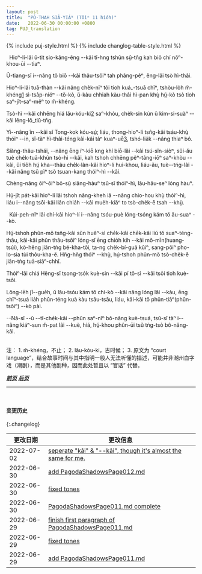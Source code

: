 ```yaml
---
layout: post
title:  "PÓ-THAH SIÂ-YIÁᴺ (Tŏiⁿ 11 hio̍h)"
date:   2022-06-30 00:00:00 +0800
tag: PUJ_translation
---
```


{% include puj-style.html %}
{% include changlog-table-style.html %}

<!-- The ancestral hall and the temple were the only public buildings of the place. -->
&nbsp;&nbsp;Hioⁿ-lí-lăi ŭ-tit sio-kāng-ēng &#x002D;&#x002D;kâi tī-hng tshûn sṳ̂-tn̂g kah biō chí nŏⁿ-khou-ūi &#x002D;&#x002D;tiaⁿ.
<!-- Sometimes a shed was put up in front of the temple, as a theatrical stage. -->
Ŭ-tiang-sî i&#x002D;&#x002D;nâng tŏ biō &#x002D;&#x002D;kâi thâu-tsôiⁿ tah phâng-pêⁿ, ēng-lâi tsò hì-thâi.
<!-- Several times a year the wealthy men of the village subscribed a sum equal to twelve or more pounds, sufficient to pay a company of actors to come there and play for three or more days and nights. -->
Hioⁿ-lí-lăi tuā-thàn &#x002D;&#x002D;kâi nâng che̍k-nîⁿ tôi tioh kuá₊-tsuā chîⁿ, tshòu-lo̍h m̆-khéng<a href="#note_1" class="note">1</a> sì-tsa̍p-nióⁿ &#x002D;&#x002D;tŏ-kò, ŭ-kàu chhiah kàu-thâi hì-pan khṳ̀ hṳ́-kò tsò tioh saⁿ-jît-saⁿ-mêⁿ to m̆-khéng.
<!-- The actors wore the costumes of ancient times, and had their garments of silk and crape embroidered with gold thread. -->
Tsò-hì &#x002D;&#x002D;kâi chhēng hiá lău-kóu-ki<a href="#note_2" class="note">2</a> saⁿ-khòu, che̍k-sin kún ŭ kim-si-suàⁿ &#x002D;&#x002D;kâi lêng-lô_tiû-tn̄g.
<!-- They enacted the ancient history of China; and every one went to see them, though they spoke in the court language, which none of the common people understood. -->
Yi&#x002D;&#x002D;nâng în &#x002D;&#x002D;kâi sĭ Tong-kok kóu-sṳ́; liáu, thong-hioⁿ-lí tsn̂g-kâi tsáu-khṳ̀ thóiⁿ &#x002D;&#x002D;in, sĭ-tàⁿ hì-thâi-téng kâi-kâi tàⁿ kuaⁿ-uē<a href="#note_3" class="note">3</a>, tshó-lia̍k &#x002D;&#x002D;nâng thiaⁿ bô.
<!-- At the beginning of the play, the chief idol of the temple was carried in a decorated chair, followed by a long procession of actors and others dressed in uniform, round the village and to some of the neighbouring villages, and was then brought back to be the chief spectator at the succeeding performances. -->
Siăng-thâu-tshái, &#x002D;&#x002D;nâng ēng íⁿ-kiō kng khí biō-lăi &#x002D;&#x002D;kâi tsú-sîn-siòⁿ, sûi-ău tuè che̍k-tuā-khûn tsò-hì &#x002D;&#x002D;kâi, kah tshoh chhēng pêⁿ-tâng-iōⁿ saⁿ-khòu &#x002D;&#x002D;kâi, ûi tio̍h hṳ́ kha&#x002D;&#x002D;thâu che̍k-lân-kâi hioⁿ-lí hui-khou, liáu-ău, tuè&#x002D;&#x002D;tńg-lâi &#x002D;&#x002D;kâi nâng tsŭ pìⁿ tsò tsuan-kang thóiⁿ-hì &#x002D;&#x002D;kâi.
<!-- These theatres were the chief recreation of the people, and were attended by old and young. -->
Chèng-nâng ôiⁿ-ôiⁿ bô-sṳ̄ siăng-hàuⁿ tsŭ-sĭ thóiⁿ-hì, lău-hău-seⁿ lóng hàuⁿ.
<!-- Many guests from other villages were entertained at that time, and many came to the play bringing their own provision of food for the day. -->
Hṳ́-jît pa̍t-kâi hioⁿ-lí lâi tshoh nâng-kheh iā --nâng chio-hou khṳ̀ thóiⁿ-hì, liáu i&#x002D;&#x002D;nâng tsōi-kâi liân chia̍h &#x002D;&#x002D;kâi mue̍h-kiăⁿ to tsò-che̍k-ē tsah &#x002D;&#x002D;khṳ̀.

<!-- Back on the mountain were the graves of all who had been buried from this village for hundreds of years. -->
&nbsp;&nbsp;Kúi-peh-nîⁿ lâi chí-kâi hioⁿ-lí i&#x002D;&#x002D;nâng tsóu-puè lóng-tsóng kám tŏ ău-suaⁿ &#x002D;&#x002D;kò.
<!-- The graves were dug horizontally into the hill, and before each was horseshoe-shaped masonry, three or four feet high in the centre, and sloping down to the ground the ends. Seen from a distance, the burying-ground looked like a great city. -->
Hṳ́-tshoh phûn-mŏ tsn̂g-kâi sŭn huêⁿ-sì che̍k-kâi che̍k-kâi liú tŏ suaⁿ-téng-thâu, kâi-kâi phûn thâu-tsôiⁿ lóng-sĭ ēng chio̍h kih &#x002D;&#x002D;kâi mŏ-mīn(huang-tsúi), kò-hêng jiân-tǹg bé-kha-tôi, ta-ng che̍k-bí-guā kûiⁿ, sang-pôiⁿ pho-lo-sia tùi thôu-kha-ĕ. Hn̆g-hn̆g thóiⁿ &#x002D;&#x002D;khṳ̀, hṳ́-tshoh phûn-mŏ tsò-che̍k-ē jiân-tǹg tuā-siâⁿ-chhĭ.
<!-- Those of the Heng family who had died far outnumbered those who remained alive. -->
Thóiⁿ-lâi chiá Hêng-sĭ tsong-tso̍k kuè-sin &#x002D;&#x002D;kâi pí tŏ-sì &#x002D;&#x002D;kâi tsōi tioh kuè-tsōi.
<!-- During the second month of the Chinese year, all who had ancestors buried here came and fastened gilded paper to flutter over the grave, and worshipped before it. -->
Lông-le̍h jī&#x002D;&#x002D;gue̍h, ŭ lău-tsóu kám tŏ chí-kò &#x002D;&#x002D;kâi nâng lóng lâi &#x002D;&#x002D;kàu, ēng chîⁿ-tsuá lia̍h phûn-téng kuà kàu tsâu-tsâu, liáu, kâi-kâi tŏ phûn-tiâⁿ(phûn-tsôiⁿ) &#x002D;&#x002D;kò pài.
<!-- If any grave lacked for three years these offerings of paper, showing that it had not been visited by the descendants of the person buried in it, the land on which it was made could no longer be claimed as private property. -->
&#x002D;&#x002D;Nâ-sĭ &#x002D;&#x002D;ŭ &#x002D;&#x002D;tī-che̍k-kâi &#x002D;&#x002D;phûn saⁿ-nîⁿ bô-nâng kuè-tsuá, tsŭ-sĭ tàⁿ i&#x002D;&#x002D;nâng kiáⁿ-sun m̆-pat lâi &#x002D;&#x002D;kuè, hiá, hṳ́-khou phûn-ūi tsŭ tǹg-tsò bô-nâng-kâi.
<br>

<br>
注：
1. <span id="note_1">m̆-khéng，不止；</span>
2. <span id="note_2">lău-kóu-ki，古时候；</span>
3. <span id="note_3">原文为 “court language”，结合故事时间与其中指明一般人无法听懂的描述，可能并非潮州白字戏（潮剧），而是其他剧种，因而此处暂且以 “官话” 代替。</span>
<br>


***[前页](PagodaShadowsPage010.html)***
***[后页](PagodaShadowsPage012.html)***


---
<br>

#### 变更历史

{:.changelog}

| 更改日期 | 更改信息 |
| --- | --- |
| 2022-07-02 | <a href="https://github.com/DonAnthonyLee/DonAnthonyLee.github.io/commit/83ad5bbec221d9f8bdd0f21db218a4ed03c1adfb" target="_blank">seperate "kâi" & "--kâi", though it's almost the same for me.</a> |
| 2022-06-30 | <a href="https://github.com/DonAnthonyLee/DonAnthonyLee.github.io/commit/481d83b11d90cb51c48f96daee55a5865fe49088" target="_blank">add PagodaShadowsPage012.md</a> |
| 2022-06-30 | <a href="https://github.com/DonAnthonyLee/DonAnthonyLee.github.io/commit/5b47794e5b0069194c21be43994f713dd0c83e38" target="_blank">fixed tones</a> |
| 2022-06-30 | <a href="https://github.com/DonAnthonyLee/DonAnthonyLee.github.io/commit/b4e0d98c2ec836674e99bbde6bfc70ae466f6e0e" target="_blank">PagodaShadowsPage011.md complete</a> |
| 2022-06-29 | <a href="https://github.com/DonAnthonyLee/DonAnthonyLee.github.io/commit/b349598966c8e3c3f9abb3ffc16bb85bee9aa6c5" target="_blank">finish first paragraph of PagodaShadowsPage011.md</a> |
| 2022-06-29 | <a href="https://github.com/DonAnthonyLee/DonAnthonyLee.github.io/commit/dcc31ab20f4a4441fcc18efc98a7548d86de5ccb" target="_blank">fixed tones</a> |
| 2022-06-29 | <a href="https://github.com/DonAnthonyLee/DonAnthonyLee.github.io/commit/d4a206a8ceb17454139e33977b56bc11755b615a" target="_blank">add PagodaShadowsPage011.md</a> |
